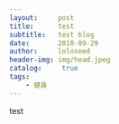 ```yaml
---
layout:     post
title:      test
subtitle:   test blog
date:       2018-09-29
author:     loloseed
header-img: img/head.jpeg
catalog: 	 true
tags:
    - 健身
---
```

test
